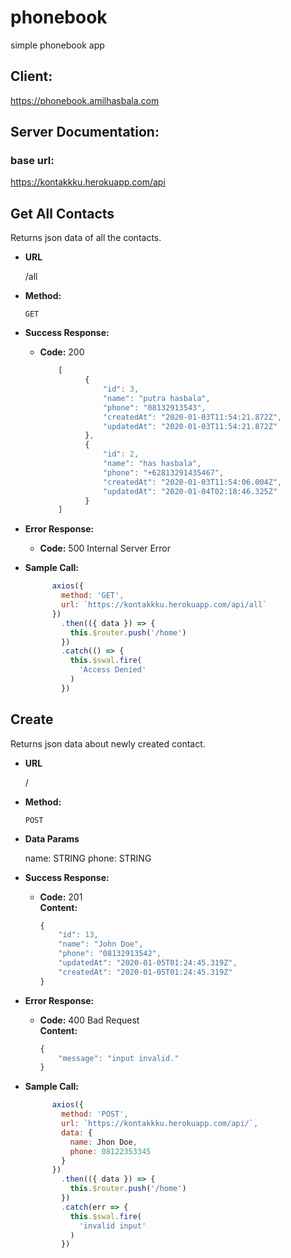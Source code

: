 # phonebook
simple phonebook app

## Client:
https://phonebook.amilhasbala.com

## Server Documentation: 
### base url:
https://kontakkku.herokuapp.com/api

**Get All Contacts**
----
  Returns json data of all the contacts.

* **URL**

  /all

* **Method:**

  `GET`

* **Success Response:**

  * **Code:** 200 <br />
    ```javascript
        [
              {
                  "id": 3,
                  "name": "putra hasbala",
                  "phone": "08132913543",
                  "createdAt": "2020-01-03T11:54:21.872Z",
                  "updatedAt": "2020-01-03T11:54:21.872Z"
              },
              {
                  "id": 2,
                  "name": "has hasbala",
                  "phone": "+62813291435467",
                  "createdAt": "2020-01-03T11:54:06.004Z",
                  "updatedAt": "2020-01-04T02:18:46.325Z"
              }
        ]
    ```
* **Error Response:**

  * **Code:** 500 Internal Server Error <br />

* **Sample Call:**

  ```javascript
        axios({
          method: 'GET',
          url: `https://kontakkku.herokuapp.com/api/all`
        })
          .then(({ data }) => {
            this.$router.push('/home')
          })
          .catch(() => {
            this.$swal.fire(
              'Access Denied'
            )
          })
  ```

**Create**
----
  Returns json data about newly created contact.

* **URL**

  /

* **Method:**

  `POST`

* **Data Params**

  name: STRING
  phone: STRING

* **Success Response:**

  * **Code:** 201 <br />
    **Content:** 
    ```javascript
    {
        "id": 13,
        "name": "John Doe",
        "phone": "08132913542",
        "updatedAt": "2020-01-05T01:24:45.319Z",
        "createdAt": "2020-01-05T01:24:45.319Z"
    }
    ```
 
* **Error Response:**

  * **Code:** 400 Bad Request <br />
    **Content:** 
    ```javascript
    {
        "message": "input invalid."
    }
    ```

* **Sample Call:**

  ```javascript
        axios({
          method: 'POST',
          url: `https://kontakkku.herokuapp.com/api/`,
          data: {
            name: Jhon Doe,
            phone: 08122353345
          }
        })
          .then(({ data }) => {
            this.$router.push('/home')
          })
          .catch(err => {
            this.$swal.fire(
              'invalid input'
            )
          })
  ```

